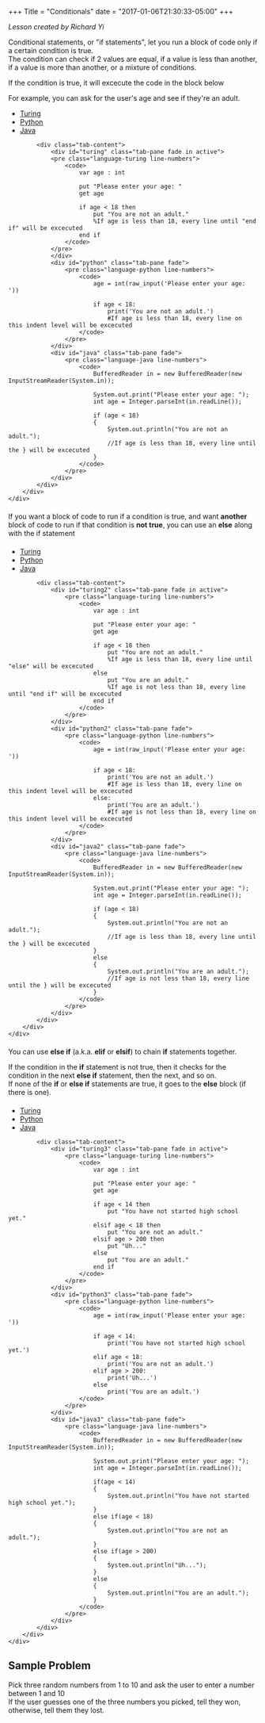 +++
Title = "Conditionals"
date = "2017-01-06T21:30:33-05:00"
+++

<div id = "Description" class = "container">
	<div class = "row">
		<div class = "col-md-12">
			<p>
				<i>Lesson created by Richard Yi</i>
			</p>
        	<p>
				Conditional statements, or "if statements", let you run a block of code only if a certain condition is true.
					<br/>
				The condition can check if 2 values are equal, if a value is less than another, if a value is more than another, or a mixture of conditions.
			</p>
			<p>If the condition is true, it will excecute the code in the block below</p>
            <p>For example, you can ask for the user's age and see if they're an adult.</p>
		</div>
	</div>
</div>


<div id = "Code" class = "container">
    <div class = "row">
        <div class = "col-md-12">
            <ul class="nav nav-tabs tabs-3" role="tablist">
                <li class="nav-item"><a class="nav-link active" data-toggle="tab" href="#turing" role="tab">Turing</a></li>
                <li class="nav-item"><a class="nav-link" data-toggle="tab" href="#python" role="tab">Python</a></li>
                <li class="nav-item"><a class="nav-link" data-toggle="tab" href="#java" role="tab">Java</a></li>
            </ul>

            <div class="tab-content">
                <div id="turing" class="tab-pane fade in active">
				<pre class="language-turing line-numbers">
					<code>
						var age : int
						
						put "Please enter your age: "
						get age
						
						if age < 18 then
							put "You are not an adult."
							%If age is less than 18, every line until "end if" will be excecuted
						end if
					</code>
				</pre>
                </div>
                <div id="python" class="tab-pane fade">
					<pre class="language-python line-numbers">
						<code>
							age = int(raw_input('Please enter your age: '))
							
							if age < 18:
								print('You are not an adult.')
								#If age is less than 18, every line on this indent level will be excecuted
						</code>
					</pre>
                </div>
                <div id="java" class="tab-pane fade">
					<pre class="language-java line-numbers">
						<code>
							BufferedReader in = new BufferedReader(new InputStreamReader(System.in));
							
							System.out.print("Please enter your age: ");
							int age = Integer.parseInt(in.readLine());
							
							if (age < 18)
							{
								System.out.println("You are not an adult.");
								//If age is less than 18, every line until the } will be excecuted
							}
						</code>
					</pre>
                </div>
            </div>
        </div>
    </div>
</div>


<div id = "Description" class = "container">
	<div class = "row">
		<div class = "col-md-12" style = "margin: 20px 0px 20px 0px">
			If you want a block of code to run if a condition is true, and want <b>another</b> block of code to run if that condition is <b>not true</b>, you can use an <b>else</b> along with the if statement
		</div>
	</div>
</div>


<div id = "Code" class = "container">
    <div class = "row">
        <div class = "col-md-12">
            <ul class="nav nav-tabs tabs-3" role="tablist">
                <li class="nav-item"><a class="nav-link active" data-toggle="tab" href="#turing2" role="tab">Turing</a></li>
                <li class="nav-item"><a class="nav-link" data-toggle="tab" href="#python2" role="tab">Python</a></li>
                <li class="nav-item"><a class="nav-link" data-toggle="tab" href="#java2" role="tab">Java</a></li>
            </ul>

            <div class="tab-content">
                <div id="turing2" class="tab-pane fade in active">
					<pre class="language-turing line-numbers">
						<code>
							var age : int
							
							put "Please enter your age: "
							get age
							
							if age < 18 then
								put "You are not an adult."
								%If age is less than 18, every line until "else" will be excecuted
							else
								put "You are an adult."
								%If age is not less than 18, every line until "end if" will be excecuted
							end if
						</code>
					</pre>
                </div>
                <div id="python2" class="tab-pane fade">
					<pre class="language-python line-numbers">
						<code>
							age = int(raw_input('Please enter your age: '))
							
							if age < 18:
								print('You are not an adult.')
								#If age is less than 18, every line on this indent level will be excecuted
							else:
								print('You are an adult.')
								#If age is not less than 18, every line on this indent level will be excecuted
						</code>
					</pre>
                </div>
                <div id="java2" class="tab-pane fade">
					<pre class="language-java line-numbers">
						<code>
							BufferedReader in = new BufferedReader(new InputStreamReader(System.in));
							
							System.out.print("Please enter your age: ");
							int age = Integer.parseInt(in.readLine());
							
							if (age < 18)
							{
								System.out.println("You are not an adult.");
								//If age is less than 18, every line until the } will be excecuted
							}
							else
							{
								System.out.println("You are an adult.");
								//If age is not less than 18, every line until the } will be excecuted
							}
						</code>
					</pre>
                </div>
            </div>
        </div>
    </div>
</div>


<div id = "Description" class = "container">
	<div class = "row">
		<div class = "col-md-12" style = "margin: 20px 0px 20px 0px">
			<p>You can use <b>else if</b> (a.k.a. <b>elif</b> or <b>elsif</b>) to chain <b>if</b> statements together.</p>
			<p>
				If the condition in the <b>if</b> statement is not true, then it checks for the condition in the next <b>else if</b> statement, then the next, and so on.
					<br/>
				If none of the <b>if</b> or <b>else if</b> statements are true, it goes to the <b>else</b> block (if there is one).
			</p>
		</div>
	</div
</div>


<div id = "Code" class = "container">
    <div class = "row">
        <div class = "col-md-12">
            <ul class="nav nav-tabs tabs-3" role="tablist">
                <li class="nav-item"><a class="nav-link active" data-toggle="tab" href="#turing3" role="tab">Turing</a></li>
                <li class="nav-item"><a class="nav-link" data-toggle="tab" href="#python3" role="tab">Python</a></li>
                <li class="nav-item"><a class="nav-link" data-toggle="tab" href="#java3" role="tab">Java</a></li>
            </ul>

            <div class="tab-content">
                <div id="turing3" class="tab-pane fade in active">
					<pre class="language-turing line-numbers">
						<code>
							var age : int
							
							put "Please enter your age: "
							get age
							
							if age < 14 then
								put "You have not started high school yet."
							elsif age < 18 then
								put "You are not an adult."
							elsif age > 200 then
								put "Uh..."
							else
								put "You are an adult."
							end if
						</code>
					</pre>
                </div>
                <div id="python3" class="tab-pane fade">
					<pre class="language-python line-numbers">
						<code>
							age = int(raw_input('Please enter your age: '))
							
							if age < 14:
								print('You have not started high school yet.')
							elif age < 18:
								print('You are not an adult.')
							elif age > 200:
								print('Uh...')
							else
								print('You are an adult.')
						</code>
					</pre>
                </div>
                <div id="java3" class="tab-pane fade">
					<pre class="language-java line-numbers">
						<code>
							BufferedReader in = new BufferedReader(new InputStreamReader(System.in));
							
							System.out.print("Please enter your age: ");
							int age = Integer.parseInt(in.readLine());

							if(age < 14)
							{
								System.out.println("You have not started high school yet.");
							}
							else if(age < 18)
							{
								System.out.println("You are not an adult.");
							}
							else if(age > 200)
							{
								System.out.println("Uh...");
							}
							else
							{
								System.out.println("You are an adult.");
							}
						</code>
					</pre>
                </div>
            </div>
        </div>
    </div>
</div>


<div id = "Sample" class = "container">
	<div class = "row">
		<div class = "col-md-12">
			<h2> Sample Problem </h2>
			<p>
				Pick three random numbers from 1 to 10 and ask the user to enter a number between 1 and 10
					<br/>
				If the user guesses one of the three numbers you picked, tell they won, otherwise, tell them they lost.
			</p>
		</div>
	</div>
</div>
